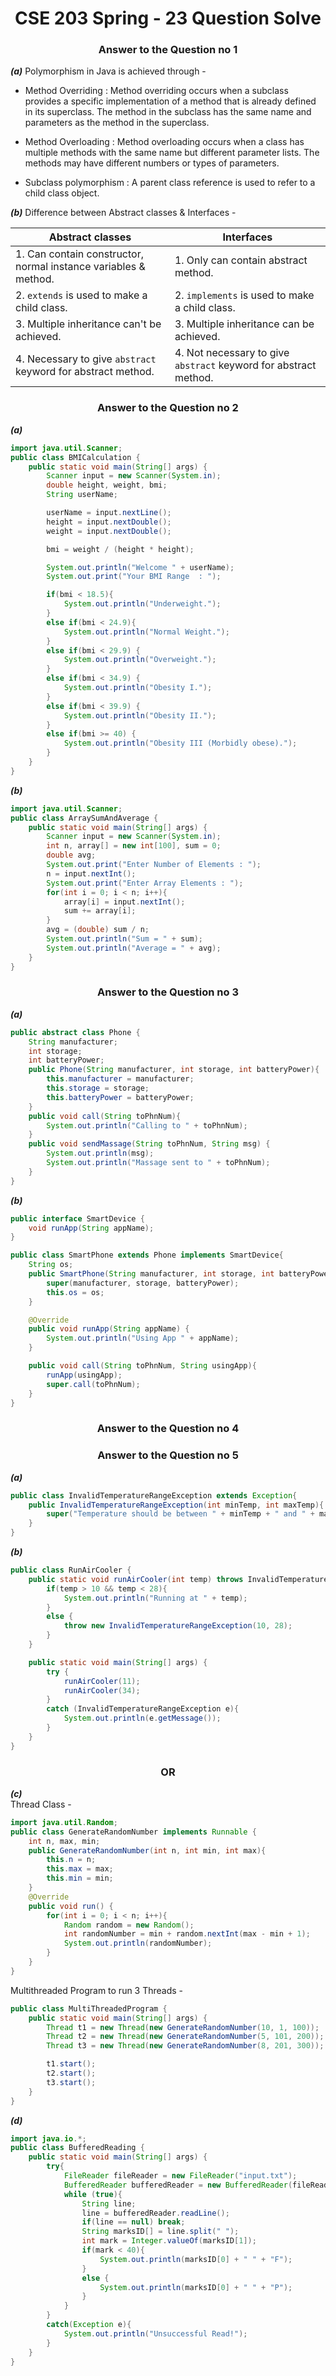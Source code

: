 <h1 style="text-align:center;">CSE 203 Spring - 23 Question Solve</h1>

<h3 style="text-align:center;">Answer to the Question no 1</h3>  

***(a)***  Polymorphism in Java is achieved through -   
- Method Overriding : Method overriding occurs when a subclass provides a specific implementation of a 
method that is already defined in its superclass. The method in the subclass has the same name and 
parameters as the method in the superclass.  


- Method Overloading : Method overloading occurs when a class has multiple methods with the same name 
but different parameter lists. The methods may have different numbers or types of parameters.  


- Subclass polymorphism : A parent class reference is used to refer to a child class object.


***(b)***  Difference between Abstract classes & Interfaces -  

| Abstract classes                                                | Interfaces                                                       |
|-----------------------------------------------------------------|------------------------------------------------------------------|
| 1. Can contain constructor, normal instance variables & method. | 1. Only can contain abstract method.                             |
| 2. `extends` is used to make a child class.                     | 2. `implements` is used to make a child class.                   |
| 3. Multiple inheritance can't be achieved.                      | 3. Multiple inheritance can be achieved.                         |
| 4. Necessary to give `abstract` keyword for abstract method.    | 4. Not necessary to give `abstract` keyword for abstract method. |


<h3 style="text-align:center;">Answer to the Question no 2</h3>   

***(a)***  
```java
import java.util.Scanner;
public class BMICalculation {
    public static void main(String[] args) {
        Scanner input = new Scanner(System.in);
        double height, weight, bmi;
        String userName;

        userName = input.nextLine();
        height = input.nextDouble();
        weight = input.nextDouble();

        bmi = weight / (height * height);

        System.out.println("Welcome " + userName);
        System.out.print("Your BMI Range  : ");

        if(bmi < 18.5){
            System.out.println("Underweight.");
        }
        else if(bmi < 24.9){
            System.out.println("Normal Weight.");
        }
        else if(bmi < 29.9) {
            System.out.println("Overweight.");
        }
        else if(bmi < 34.9) {
            System.out.println("Obesity I.");
        }
        else if(bmi < 39.9) {
            System.out.println("Obesity II.");
        }
        else if(bmi >= 40) {
            System.out.println("Obesity III (Morbidly obese).");
        }
    }
}
```   

***(b)***    
```java
import java.util.Scanner;
public class ArraySumAndAverage {
    public static void main(String[] args) {
        Scanner input = new Scanner(System.in);
        int n, array[] = new int[100], sum = 0;
        double avg;
        System.out.print("Enter Number of Elements : ");
        n = input.nextInt();
        System.out.print("Enter Array Elements : ");
        for(int i = 0; i < n; i++){
            array[i] = input.nextInt();
            sum += array[i];
        }
        avg = (double) sum / n;
        System.out.println("Sum = " + sum);
        System.out.println("Average = " + avg);
    }
}
```

<h3 style="text-align:center;">Answer to the Question no 3</h3>  

***(a)***  
```java
public abstract class Phone {
    String manufacturer;
    int storage;
    int batteryPower;
    public Phone(String manufacturer, int storage, int batteryPower){
        this.manufacturer = manufacturer;
        this.storage = storage;
        this.batteryPower = batteryPower;
    }
    public void call(String toPhnNum){
        System.out.println("Calling to " + toPhnNum);
    }
    public void sendMassage(String toPhnNum, String msg) {
        System.out.println(msg);
        System.out.println("Massage sent to " + toPhnNum);
    }
}
```

***(b)***  
```java
public interface SmartDevice {
    void runApp(String appName);
}
```

```java
public class SmartPhone extends Phone implements SmartDevice{
    String os;
    public SmartPhone(String manufacturer, int storage, int batteryPower, String os) {
        super(manufacturer, storage, batteryPower);
        this.os = os;
    }

    @Override
    public void runApp(String appName) {
        System.out.println("Using App " + appName);
    }

    public void call(String toPhnNum, String usingApp){
        runApp(usingApp);
        super.call(toPhnNum);
    }
}

```


<h3 style="text-align:center;">Answer to the Question no 4</h3>  

<h3 style="text-align:center;">Answer to the Question no 5</h3>  

***(a)***  

```java
public class InvalidTemperatureRangeException extends Exception{
    public InvalidTemperatureRangeException(int minTemp, int maxTemp){
        super("Temperature should be between " + minTemp + " and " + maxTemp + " degrees.");
    }
}
```

***(b)***  
```java
public class RunAirCooler {
    public static void runAirCooler(int temp) throws InvalidTemperatureRangeException{
        if(temp > 10 && temp < 28){
            System.out.println("Running at " + temp);
        }
        else {
            throw new InvalidTemperatureRangeException(10, 28);
        }
    }

    public static void main(String[] args) {
        try {
            runAirCooler(11);
            runAirCooler(34);
        }
        catch (InvalidTemperatureRangeException e){
            System.out.println(e.getMessage());
        }
    }
}
```

<h3 style="text-align:center;">OR</h3>   

***(c)***   
Thread Class -  
```java
import java.util.Random;
public class GenerateRandomNumber implements Runnable {
    int n, max, min;
    public GenerateRandomNumber(int n, int min, int max){
        this.n = n;
        this.max = max;
        this.min = min;
    }
    @Override
    public void run() {
        for(int i = 0; i < n; i++){
            Random random = new Random();
            int randomNumber = min + random.nextInt(max - min + 1);
            System.out.println(randomNumber);
        }
    }
}
```  

Multithreaded Program to run 3 Threads -   
```java
public class MultiThreadedProgram {
    public static void main(String[] args) {
        Thread t1 = new Thread(new GenerateRandomNumber(10, 1, 100));
        Thread t2 = new Thread(new GenerateRandomNumber(5, 101, 200));
        Thread t3 = new Thread(new GenerateRandomNumber(8, 201, 300));

        t1.start();
        t2.start();
        t3.start();
    }
}
```  

***(d)***
```java
import java.io.*;
public class BufferedReading {
    public static void main(String[] args) {
        try{
            FileReader fileReader = new FileReader("input.txt");
            BufferedReader bufferedReader = new BufferedReader(fileReader);
            while (true){
                String line;
                line = bufferedReader.readLine();
                if(line == null) break;
                String marksID[] = line.split(" ");
                int mark = Integer.valueOf(marksID[1]);
                if(mark < 40){
                    System.out.println(marksID[0] + " " + "F");
                }
                else {
                    System.out.println(marksID[0] + " " + "P");
                }
            }
        }
        catch(Exception e){
            System.out.println("Unsuccessful Read!");
        }
    }
}
```
